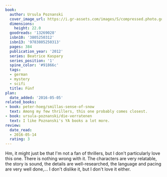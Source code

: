 ```yaml
---
book:
  author: Ursula Poznanski
  cover_image_url: https://i.gr-assets.com/images/S/compressed.photo.goodreads.com/books/1327223739l/13269028._SX98_.jpg
  dimensions:
    height: 22.0
  goodreads: '13269028'
  isbn10: '3805250312'
  isbn13: '9783805250313'
  pages: 384
  publication_year: '2012'
  series: Beatrice Kaspary
  series_position: '1'
  spine_color: '#91866c'
  tags:
  - german
  - mystery
  - scifi
  title: Fünf
plan:
  date_added: '2016-05-05'
related_books:
- book: peter-hoeg/smillas-sense-of-snow
  text: Among my few thrillers, this one probably comes closest.
- book: ursula-poznanski/die-verratenen
  text: I like Poznanski's YA books a lot more.
review:
  date_read:
  - 2016-05-14
  rating: 3
---
```


Hm, it might just be that I'm not a fan of thrillers, but I don't particularly love this one. There is nothing wrong
with it. The characters are very relatable, the story is sound, the details are well-researched, the language and pacing
are very well done,... I don't dislike it, but I don't love it either.
